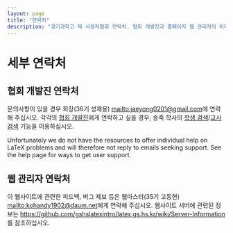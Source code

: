 ```yaml
---
layout: page
title: "연락처"
description: "경기과학고 텍 사용자협회 연락처. 협회 개발진과 홈페이지 웹 관리자의 이메일 주소."
---
```


# 세부 연락처

## 협회 개발진 연락처

문의사항이 있을 경우 회장(36기 성재용) <mailto:jaeyong0201@gmail.com>에 연락해 주십시오. 각각의 [협회 개발진]({{site.baseurl}}/참여/)에게 연락하고 싶을 경우, 송죽 학사의 [학생 검색](http://student.gs.hs.kr/student/searchStudent.do)/[교사 검색](http://student.gs.hs.kr/student/searchTeacher.do) 기능을 이용하십시오.


Unfortunately we do not have the resources to offer individual help on LaTeX problems and will therefore not reply to emails seeking support. See the help page for ways to get user support.

## 웹 관리자 연락처

이 웹사이트에 관련한 피드백, 버그 제보 등은 웹마스터(35기 고동현) <mailto:kohandy1902@daum.net>에게 연락해 주십시오. 웹사이트 서버에 관련된 정보는 <https://github.com/gshslatexintro/latex.gs.hs.kr/wiki/Server-Information>를 참조하십시오.

